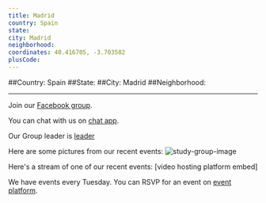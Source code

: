 ```yaml
---
title: Madrid
country: Spain
state: 
city: Madrid
neighborhood: 
coordinates: 40.416705, -3.703582
plusCode:
---
```


##Country: Spain
##State: 
##City: Madrid
##Neighborhood: 
*****
Join our [Facebook group](https://www.facebook.com/groups/free.code.camp.madrid).

You can chat with us on [chat app]().

Our Group leader is [leader]()

Here are some pictures from our recent events:
![study-group-image]()

Here's a stream of one of our recent events:
[video hosting platform embed]

We have events every Tuesday. You can RSVP for an event on [event platform]().
